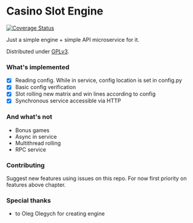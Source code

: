 # Casino Slot Engine
[![Coverage Status](https://coveralls.io/repos/github/KeyRats/casic-slot-engine/badge.svg?branch=main)](https://coveralls.io/github/KeyRats/casic-slot-engine?branch=main)

Just a simple engine + simple API microservice for it.

Distributed under [GPLv3](LICENSE.md).

### What's implemented
- [x] Reading config. While in service, config location is set in config.py
- [x] Basic config verification
- [x] Slot rolling new matrix and win lines according to config
- [x] Synchronous service accessible via HTTP

### And what's not
- Bonus games
- Async in service
- Multithread rolling
- RPC service

### Contributing
Suggest new features using issues on this repo. For now first priority on
features above chapter.

### Special thanks
- to Oleg Olegych for creating engine
